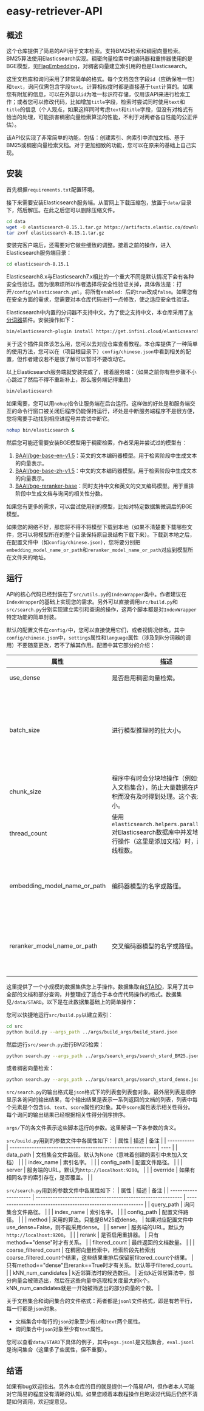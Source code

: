 # easy-retriever-API

## 概述

这个仓库提供了简易的API用于文本检索。支持BM25检索和稠密向量检索。BM25算法使用Elasticsearch实现。稠密向量检索中的编码器和重排器使用的是BGE模型，见[FlagEmbedding](https://github.com/FlagOpen/FlagEmbedding/)，对稠密向量建立索引用的也是Elasticsearch。

这里文档库和询问采用了非常简单的格式。每个文档包含字段`id`（应确保唯一性）和`text`，询问仅需包含字段`text`。计算相似度时都是直接基于`text`计算的。如果您有附加的信息，可以在外部以`id`为唯一标识符存储，仅用该API来进行检索工作；或者您可以修改代码，比如增加`title`字段，检索时尝试同时使用`text`和`title`的信息（个人观点，如果这样同时考虑`text`和`title`字段，但没有对格式有恰当的处理，可能损害稠密向量检索算法的性能，不利于对两者各自性能的公正评估）。

该API仅实现了非常简单的功能，包括：创建索引、向索引中添加文档、基于BM25或稠密向量检索文档。对于更加细致的功能，您可以在原来的基础上自己实现。

## 安装

首先根据`requirements.txt`配置环境。

接下来需要安装Elasticsearch服务端。从官网上下载压缩包，放置于`data/`目录下，然后解压。在此之后您可以删除压缩文件。
```bash
cd data
wget -O elasticsearch-8.15.1.tar.gz https://artifacts.elastic.co/downloads/elasticsearch/elasticsearch-8.15.1-linux-x86_64.tar.gz  
tar zxvf elasticsearch-8.15.1.tar.gz
```

安装完客户端后，还需要对它做些细致的调整。接着之前的操作，进入Elasticsearch服务端目录：
```bash
cd elasticsearch-8.15.1
```

Elasticsearch8.x与Elasticsearch7.x相比的一个重大不同是默认情况下会有各种安全性验证。因为很麻烦所以作者选择将安全性验证关掉，具体做法是：打开`/config/elasticsearch.yml`，将所有`enabled: `后的`true`改成`false`。如果您有在安全方面的需求，您需要对本仓库代码进行一点修改，使之适应安全性验证。

Elasticsearch中内置的分词器不支持中文。为了使之支持中文，本仓库采用了[ik分词器](https://github.com/infinilabs/analysis-ik)插件。安装操作如下：
```bash
bin/elasticsearch-plugin install https://get.infini.cloud/elasticsearch/analysis-ik/8.15.1
```

关于这个插件具体该怎么用，您可以去对应仓库查看教程。本仓库提供了一种简单的使用方法，您可以在（项目根目录下）`config/chinese.json`中看到相关的配置，但作者建议若不是很了解可以暂时不要改动它。

以上Elasticsearch服务端就安装完成了，接着服务端：（如果之前你有些步骤不小心跳过了然后不得不重新补上，那么服务端记得重启）
```bash
bin/elasticsearch
```
如果需要，您可以用`nohup`指令让服务端在后台运行。这样做的好处是和服务端交互的命令行窗口被关闭后程序仍能保持运行，坏处是中断服务端程序不是很方便，您将需要手动找到相应进程号并尝试中断它。
```bash
nohup bin/elasticsearch &
```

然后您可能还需要安装BGE模型用于稠密检索，作者采用并尝试过的模型有：
1. [BAAI/bge-base-en-v1.5](https://huggingface.co/BAAI/bge-base-en-v1.5)：英文的文本编码器模型。用于检索阶段中生成文本的向量表示。
2. [BAAI/bge-base-zh-v1.5](https://huggingface.co/BAAI/bge-base-zh-v1.5)：中文的文本编码器模型。用于检索阶段中生成文本的向量表示。
3. [BAAI/bge-reranker-base](https://huggingface.co/BAAI/bge-reranker-base)：同时支持中文和英文的交叉编码模型。用于重排阶段中生成文档与询问的相关性分数。

如果您有更多的需求，可以尝试使用别的模型，比如对特定数据集微调后的BGE模型。

如果您的网络不好，那您将不得不将模型下载到本地（如果不清楚要下载哪些文件，您可以将模型所在的整个目录保持原目录结构下载下来）。下载到本地之后，在配置文件中（如`config/chinese.json`），您将要分别把`embedding_model_name_or_path`和`reranker_model_name_or_path`对应到模型所在文件夹的地址。


## 运行

API的核心代码已经封装在了`src/utils.py`的`IndexWrapper`类中。作者建议在`IndexWrapper`的基础上实现您的需求。另外可以直接调用`src/build.py`和`src/search.py`分别实现建立索引和查询的操作，这两个脚本都是对`IndexWrapper`特定功能的简单封装。

默认的配置文件在`config/`中，您可以直接使用它们，或者视情况修改。其中`config/chinese.json`中，`settings`属性和`language`属性（涉及到ik分词器的调用）不要随意更改，若不了解其作用。配置中其它部分的介绍：

| 属性                         | 描述                                                         | 备注                                                         |
| ---------------------------- | ------------------------------------------------------------ | ------------------------------------------------------------ |
| use_dense                    | 是否启用稠密向量检索。                                       | 若否，不会加载相关模型。                                     |
| batch_size                   | 进行模型推理时的批大小。                                     | 文档集合预处理和查询处理、编码器模型和交叉编码器模型都用了相同的batch_size。若有需要您可以改动。 |
| chunk_size                   | 程序中有时会分块地操作（例如分块读入文档集合），防止大量数据在内存中堆积而没有及时得到处理。这个表示块大小。 |                                                              |
| thread_count                 | 使用`elasticsearch.helpers.parallel_bulk`对Elasticsearch数据库中并发地批量执行操作（这里是添加文档）时，所用的线程数。 |                                                              |
| embedding_model_name_or_path | 编码器模型的名字或路径。                                     | 如果是名字（比如`BAAI/bge-base-en-v1.5`）则尝试从网上加载模型 |
| reranker_model_name_or_path  | 交叉编码器模型的名字或路径。                                 | 如果是名字（比如`BAAI/bge-reranker-base`则尝试从网上加载模型 |


这里提供了一个小规模的数据集供您上手操作。数据集取自[STARD](https://github.com/oneal2000/STARD)，采用了其中全部的文档和部分查询，并整理成了适合于本仓库代码操作的格式。数据集见`/data/STARD`。以下是在此数据集基础上的简单操作：

您可以快捷地运行`src/build.py`以建立索引：
```bash
cd src
python build.py --args_path ../args/build_args/build_stard.json
```
然后运行`src/search.py`进行BM25检索：
```bash
python search.py --args_path ../args/search_args/search_stard_BM25.json > output_BM25.txt
```
或者稠密向量检索：
```bash
python search.py --args_path ../args/search_args/search_stard_dense.json > output_dense.txt
```
`src/search.py`的输出格式是`json`格式下的列表套列表套对象。最外层列表是顺序显示各询问的输出结果，每个输出结果是表示一系列返回的文档的列表，列表中每个元素是个包含`id`、`text`、`score`属性的对象。其中`score`属性表示相关性得分。每个询问的输出结果已经根据相关性得分倒序排序。

`args/`下的各文件表示这些脚本运行的参数。这里解读一下各参数的含义。

`src/build.py`用到的参数文件中各属性如下：
| 属性        | 描述                                                         | 备注 |
| ----------- | ------------------------------------------------------------ | ---- |
| data_path   | 文档集合文件路径。默认为None（意味着创建的索引中未加入文档） |      |
| index_name  | 索引名字。                                                   |      |
| config_path | 配置文件路径。                                               |      |
| server      | 服务端的URL。默认为`http://localhost:9200`。                 |      |
| override    | 如果有相同名字的索引存在，是否覆盖。                         |      |

`src/search.py`用到的参数文件中各属性如下：
| 属性                  | 描述                                                         | 备注                                                         |
| --------------------- | ------------------------------------------------------------ | ------------------------------------------------------------ |
| query_path            | 询问集合文件路径。                                           |                                                              |
| index_name            | 索引名字。                                                   |                                                              |
| config_path           | 配置文件路径。                                               |                                                              |
| method                | 采用的算法。只能是BM25或dense。                              | 如果对应配置文件中use_dense=False，则不能采用dense。         |
| server                | 服务端的URL。默认为`http://localhost:9200`。                 |                                                              |
| rerank                | 是否启用重排器。                                             | 只有method=="dense"时才有关系。                              |
| filtered_count        | 最终返回的文档数量。                                         |                                                              |
| coarse_filtered_count | 在稠密向量检索中，检索阶段先检索出coarse_filtered_count个结果，这些结果重排后保留前filtered_count个结果。 | 只有method=="dense"且rerank==True时才有关系。默认等于filtered_count。 |
| kNN_num_candidates    | k近邻算法时的候选数目。                                      | 近似k近邻居算法中，部分向量会被筛选出，然后在这些向量中选取相关度最大的k个。kNN_num_candidates就是一开始被筛选出的部分向量的个数。 |

关于文档集合和询问集合的文件格式：两者都是`jsonl`文件格式，即是有若干行，每一行都是`json`对象。
- 文档集合中每行的`json`对象至少有`id`和`text`两个属性。
- 询问集合中`json`对象至少有`text`属性。

您可以查看`data/STARD`下具体的例子，其中`psgs.jsonl`是文档集合，`eval.jsonl`是询问集合（这里多了些属性，但不重要）。

## 结语

如果有bug欢迎指出。另外本仓库的目的就是提供一个简易API，但作者本人可能对它简易的程度没有清晰的认知。如果您顺着本教程操作且略读过代码后仍然不清楚如何调用，欢迎提意见。